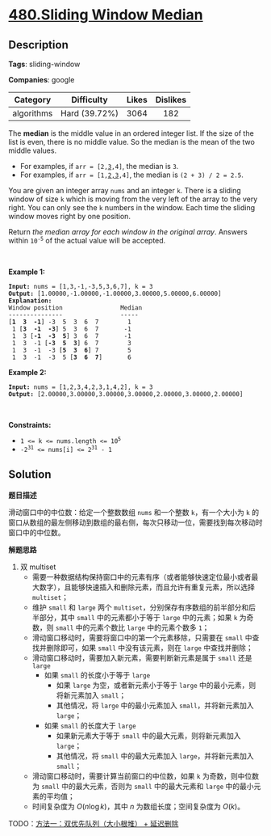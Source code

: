 # [480.Sliding Window Median](https://leetcode.com/problems/sliding-window-median/description/)

## Description

**Tags**: sliding-window

**Companies**: google

|  Category  |  Difficulty   | Likes | Dislikes |
| :--------: | :-----------: | :---: | :------: |
| algorithms | Hard (39.72%) | 3064  |   182    |

<p>The <strong>median</strong> is the middle value in an ordered integer list. If the size of the list is even, there is no middle value. So the median is the mean of the two middle values.</p>
<ul>
  <li>For examples, if <code>arr = [2,<u>3</u>,4]</code>, the median is <code>3</code>.</li>
  <li>For examples, if <code>arr = [1,<u>2,3</u>,4]</code>, the median is <code>(2 + 3) / 2 = 2.5</code>.</li>
</ul>
<p>You are given an integer array <code>nums</code> and an integer <code>k</code>. There is a sliding window of size <code>k</code> which is moving from the very left of the array to the very right. You can only see the <code>k</code> numbers in the window. Each time the sliding window moves right by one position.</p>
<p>Return <em>the median array for each window in the original array</em>. Answers within <code>10<sup>-5</sup></code> of the actual value will be accepted.</p>
<p>&nbsp;</p>
<p><strong class="example">Example 1:</strong></p>
<pre><code><strong>Input:</strong> nums = [1,3,-1,-3,5,3,6,7], k = 3
<strong>Output:</strong> [1.00000,-1.00000,-1.00000,3.00000,5.00000,6.00000]
<strong>Explanation:</strong>
Window position                Median
---------------                -----
[<strong>1  3  -1</strong>] -3  5  3  6  7        1
 1 [<strong>3  -1  -3</strong>] 5  3  6  7       -1
 1  3 [<strong>-1  -3  5</strong>] 3  6  7       -1
 1  3  -1 [<strong>-3  5  3</strong>] 6  7        3
 1  3  -1  -3 [<strong>5  3  6</strong>] 7        5
 1  3  -1  -3  5 [<strong>3  6  7</strong>]       6</code></pre>
<p><strong class="example">Example 2:</strong></p>
<pre><code><strong>Input:</strong> nums = [1,2,3,4,2,3,1,4,2], k = 3
<strong>Output:</strong> [2.00000,3.00000,3.00000,3.00000,2.00000,3.00000,2.00000]</code></pre>
<p>&nbsp;</p>
<p><strong>Constraints:</strong></p>
<ul>
  <li><code>1 &lt;= k &lt;= nums.length &lt;= 10<sup>5</sup></code></li>
  <li><code>-2<sup>31</sup> &lt;= nums[i] &lt;= 2<sup>31</sup> - 1</code></li>
</ul>

## Solution

**题目描述**

滑动窗口中的中位数：给定一个整数数组 `nums` 和一个整数 `k`，有一个大小为 `k` 的窗口从数组的最左侧移动到数组的最右侧，每次只移动一位，需要找到每次移动时窗口中的中位数。

**解题思路**

1. 双 multiset
   - 需要一种数据结构保持窗口中的元素有序（或者能够快速定位最小或者最大数字），且能够快速插入和删除元素，而且允许有重复元素，所以选择 `multiset`；
   - 维护 `small` 和 `large` 两个 `multiset`，分别保存有序数组的前半部分和后半部分，其中 `small` 中的元素都小于等于 `large` 中的元素；如果 `k` 为奇数，则 `small` 中的元素个数比 `large` 中的元素个数多 `1`；
   - 滑动窗口移动时，需要将窗口中的第一个元素移除，只需要在 `small` 中查找并删除即可，如果 `small` 中没有该元素，则在 `large` 中查找并删除；
   - 滑动窗口移动时，需要加入新元素，需要判断新元素是属于 `small` 还是 `large`
     - 如果 `small` 的长度小于等于 `large`
       - 如果 `large` 为空，或者新元素小于等于 `large` 中的最小元素，则将新元素加入 `small`；
       - 其他情况，将 `large` 中的最小元素加入 `small`，并将新元素加入 `large`；
     - 如果 `small` 的长度大于 `large`
       - 如果新元素大于等于 `small` 中的最大元素，则将新元素加入 `large`；
       - 其他情况，将 `small` 中的最大元素加入 `large`，并将新元素加入 `small`；
   - 滑动窗口移动时，需要计算当前窗口的中位数，如果 `k` 为奇数，则中位数为 `small` 中的最大元素，否则为 `small` 中的最大元素和 `large` 中的最小元素的平均值；
   - 时间复杂度为 $O(n \log k)$，其中 $n$ 为数组长度；空间复杂度为 $O(k)$。

TODO：[方法一：双优先队列（大小根堆） + 延迟删除](https://github.com/doocs/leetcode/tree/main/solution/0400-0499/0480.Sliding%20Window%20Median)
